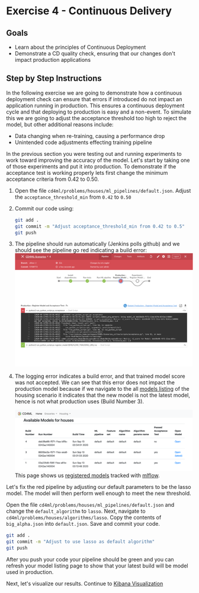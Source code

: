 # Exercise 4 - Continuous Delivery

## Goals

* Learn about the principles of Continuous Deployment
* Demonstrate a CD quality check, ensuring that our changes don't impact production applications

## Step by Step Instructions

In the following exercise we are going to demonstrate how a continuous deployment check can ensure that errors if introduced do not impact an application running in production. This ensures a continuous deployment cycle and that deploying to production is easy and a non-event. To simulate this we are going to adjust the acceptance threshold too high to reject the model, but other additional reasons include:

* Data changing when re-training, causing a performance drop
* Unintended code adjustments effecting training pipeline

In the previous section you were testing out and running experiments to work toward improving the accuracy of the model. Let's start by taking one of those experiments and put it into production. To demonstrate if the acceptance test is working properly lets first change the minimum acceptance criteria from 0.42 to 0.50.

1. Open the file `cd4ml/problems/houses/ml_pipelines/default.json`. Adjust the `acceptance_threshold_min` from `0.42` to `0.50`
2. Commit our code using:
    ```bash
    git add .
    git commit -m "Adjust acceptance_threshold_min from 0.42 to 0.5"
    git push
    ```
3. The pipeline should run automatically (Jenkins polls github) and we should see the pipeline go red indicating a build error:
   ![RedPipeline](./images/RedPipeline.png)
4. The logging error indicates a build error, and that trained model score was not accepted. We can see that this error does not impact the production model because if we navigate to the all [models listing](http://localhost:11000/houses/models) of the housing scenario it indicates that the new model is not the latest model, hence is not what production uses (Build Number 3).

    ![NotEffectProduction](./images/NotEffectProduction.png)
   This page shows us [registered models](https://www.phdata.io/blog/what-is-a-model-registry/) tracked with [mlflow](http://localhost:12000/).
    
Let's fix the red pipeline by adjusting our default parameters to be the lasso model. The model will then perform well enough to meet the new threshold.

Open the file `cd4ml/problems/houses/ml_pipelines/default.json` and change the `default_algorithm` to `lasso`. Next, navigate to `cd4ml/problems/houses/algorithms/lasso`. Copy the contents of `big_alpha.json` into `default.json`. Save and commit your code.
```sh
git add .
git commit -m "Adjust to use lasso as default algorithm"
git push
```
After you push your code your pipeline should be green and you can refresh your model listing page to show that your latest build will be model used in production.

Next, let's visualize our results. Continue to [Kibana Visualization](./5-KibanaLogVisualization.md)